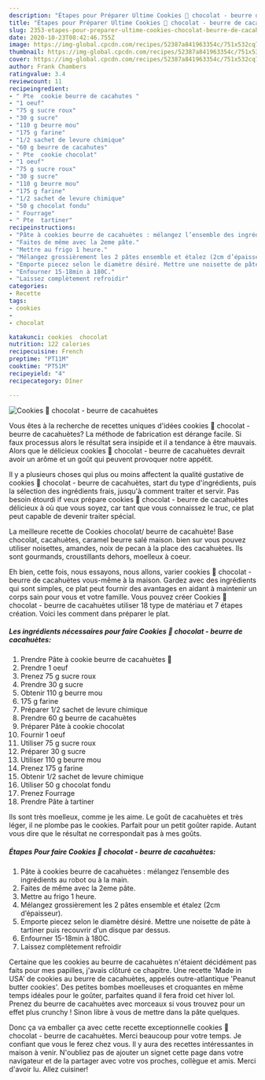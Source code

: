 ```yaml
---
description: "Étapes pour Préparer Ultime Cookies 🍪 chocolat - beurre de cacahuètes"
title: "Étapes pour Préparer Ultime Cookies 🍪 chocolat - beurre de cacahuètes"
slug: 2353-etapes-pour-preparer-ultime-cookies-chocolat-beurre-de-cacahuetes
date: 2020-10-23T08:42:46.755Z
image: https://img-global.cpcdn.com/recipes/52387a841963354c/751x532cq70/cookies-🍪-chocolat-beurre-de-cacahuetes-photo-principale-de-la-recette.jpg
thumbnail: https://img-global.cpcdn.com/recipes/52387a841963354c/751x532cq70/cookies-🍪-chocolat-beurre-de-cacahuetes-photo-principale-de-la-recette.jpg
cover: https://img-global.cpcdn.com/recipes/52387a841963354c/751x532cq70/cookies-🍪-chocolat-beurre-de-cacahuetes-photo-principale-de-la-recette.jpg
author: Frank Chambers
ratingvalue: 3.4
reviewcount: 11
recipeingredient:
- " Pte  cookie beurre de cacahutes "
- "1 oeuf"
- "75 g sucre roux"
- "30 g sucre"
- "110 g beurre mou"
- "175 g farine"
- "1/2 sachet de levure chimique"
- "60 g beurre de cacahutes"
- " Pte  cookie chocolat"
- "1 oeuf"
- "75 g sucre roux"
- "30 g sucre"
- "110 g beurre mou"
- "175 g farine"
- "1/2 sachet de levure chimique"
- "50 g chocolat fondu"
- " Fourrage"
- " Pte  tartiner"
recipeinstructions:
- "Pâte à cookies beurre de cacahuètes : mélangez l’ensemble des ingrédients au robot ou à la main."
- "Faites de même avec la 2eme pâte."
- "Mettre au frigo 1 heure."
- "Mélangez grossièrement les 2 pâtes ensemble et étalez (2cm d’épaisseur)."
- "Emporte piecez selon le diamètre désiré. Mettre une noisette de pâte à tartiner puis recouvrir d’un disque par dessus."
- "Enfourner 15-18min à 180C."
- "Laissez complètement refroidir"
categories:
- Recette
tags:
- cookies
- 
- chocolat

katakunci: cookies  chocolat 
nutrition: 122 calories
recipecuisine: French
preptime: "PT11M"
cooktime: "PT51M"
recipeyield: "4"
recipecategory: Dîner

---
```



![Cookies 🍪 chocolat - beurre de cacahuètes](https://img-global.cpcdn.com/recipes/52387a841963354c/751x532cq70/cookies-🍪-chocolat-beurre-de-cacahuetes-photo-principale-de-la-recette.jpg)

Vous êtes à la recherche de recettes uniques d'idées cookies 🍪 chocolat - beurre de cacahuètes? La méthode de fabrication est dérange facile. Si faux processus alors le résultat sera insipide et il a tendance à être mauvais. Alors que le délicieux cookies 🍪 chocolat - beurre de cacahuètes devrait avoir un arôme et un goût qui peuvent provoquer notre appétit.

Il y a plusieurs choses qui plus ou moins affectent la qualité gustative de cookies 🍪 chocolat - beurre de cacahuètes, start du type d'ingrédients, puis la sélection des ingrédients frais, jusqu'à comment traiter et servir. Pas besoin étourdi if veux prépare cookies 🍪 chocolat - beurre de cacahuètes délicieux à où que vous soyez, car tant que vous connaissez le truc, ce plat peut capable de devenir traiter spécial.

La meilleure recette de Cookies chocolat/ beurre de cacahuète! Base chocolat, cacahuètes, caramel beurre salé maison. bien sur vous pouvez utiliser noisettes, amandes, noix de pecan à la place des cacahuètes. Ils sont gourmands, croustillants dehors, moelleux à coeur.


Eh bien, cette fois, nous essayons, nous allons, varier cookies 🍪 chocolat - beurre de cacahuètes vous-même à la maison. Gardez avec des ingrédients qui sont simples, ce plat peut fournir des avantages en aidant à maintenir un corps sain pour vous et votre famille. Vous pouvez créer Cookies 🍪 chocolat - beurre de cacahuètes utiliser 18 type de matériau et 7 étapes création. Voici les comment dans préparer le plat.

<!--inarticleads1-->

##### Les ingrédients nécessaires pour faire Cookies 🍪 chocolat - beurre de cacahuètes:

1. Prendre  Pâte à cookie beurre de cacahuètes 🥜
1. Prendre 1 oeuf
1. Prenez 75 g sucre roux
1. Prendre 30 g sucre
1. Obtenir 110 g beurre mou
1.  175 g farine
1. Préparer 1/2 sachet de levure chimique
1. Prendre 60 g beurre de cacahuètes
1. Préparer  Pâte à cookie chocolat
1. Fournir 1 oeuf
1. Utiliser 75 g sucre roux
1. Préparer 30 g sucre
1. Utiliser 110 g beurre mou
1. Prenez 175 g farine
1. Obtenir 1/2 sachet de levure chimique
1. Utiliser 50 g chocolat fondu
1. Prenez  Fourrage
1. Prendre  Pâte à tartiner


Ils sont très moelleux, comme je les aime. Le goût de cacahuètes et très léger, il ne plombe pas le cookies. Parfait pour un petit goûter rapide. Autant vous dire que le résultat ne correspondait pas à mes goûts. 

<!--inarticleads2-->

##### Étapes Pour faire Cookies 🍪 chocolat - beurre de cacahuètes:

1. Pâte à cookies beurre de cacahuètes : mélangez l’ensemble des ingrédients au robot ou à la main.
1. Faites de même avec la 2eme pâte.
1. Mettre au frigo 1 heure.
1. Mélangez grossièrement les 2 pâtes ensemble et étalez (2cm d’épaisseur).
1. Emporte piecez selon le diamètre désiré. Mettre une noisette de pâte à tartiner puis recouvrir d’un disque par dessus.
1. Enfourner 15-18min à 180C.
1. Laissez complètement refroidir


Certaine que les cookies au beurre de cacahuètes n&#39;étaient décidément pas faits pour mes papilles, j&#39;avais clôturé ce chapitre. Une recette &#39;Made in USA&#39; de cookies au beurre de cacahuètes, appelés outre-atlantique &#39;Peanut butter cookies&#39;. Des petites bombes moelleuses et croquantes en même temps idéales pour le goûter, parfaites quand il fera froid cet hiver lol. Prenez du beurre de cacahuètes avec morceaux si vous trouvez pour un effet plus crunchy ! Sinon libre à vous de mettre dans la pâte quelques. 


Donc ça va emballer ça avec cette recette exceptionnelle cookies 🍪 chocolat - beurre de cacahuètes. Merci beaucoup pour votre temps. Je confiant que vous le ferez chez vous. Il y aura des recettes  intéressantes in maison à venir. N'oubliez pas de ajouter un signet cette page dans votre navigateur et de la partager avec votre vos proches, collègue et amis. Merci d'avoir lu. Allez cuisiner!
